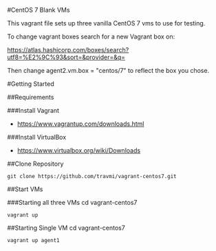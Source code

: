 #CentOS 7 Blank VMs

This vagrant file sets up three vanilla CentOS 7 vms to use for testing.

To change vagrant boxes search for a new Vagrant box on:

https://atlas.hashicorp.com/boxes/search?utf8=%E2%9C%93&sort=&provider=&q=

Then change agent2.vm.box = "centos/7" to reflect the box you chose.

#Getting Started

##Requirements

###Install Vagrant
- https://www.vagrantup.com/downloads.html

###Install VirtualBox
- https://www.virtualbox.org/wiki/Downloads

##Clone Repository
```
git clone https://github.com/travmi/vagrant-centos7.git
```

##Start VMs

###Starting all three VMs
cd vagrant-centos7

```
vagrant up
```

##Starting Single VM
cd vagrant-centos7

```
vagrant up agent1
```
